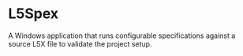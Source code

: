 # L5Spex
A Windows application that runs configurable specifications against a source L5X file to validate the project setup.
